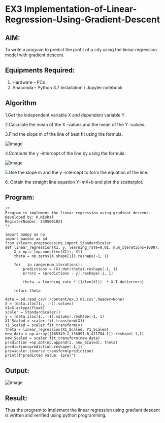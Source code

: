 # EX3 Implementation-of-Linear-Regression-Using-Gradient-Descent

## AIM:
To write a program to predict the profit of a city using the linear regression model with gradient descent.

## Equipments Required:
1. Hardware – PCs
2. Anaconda – Python 3.7 Installation / Jupyter notebook

## Algorithm
 1.Get the independent variable X and dependent variable Y.<p>
 2.Calculate the mean of the X -values and the mean of the Y -values.<p>
 3.Find the slope m of the line of best fit using the formula.

![image](https://github.com/user-attachments/assets/23c20f80-7b52-4f7a-a48c-a5732334feb0)

4.Compute the y -intercept of the line by using the formula:

![image](https://github.com/user-attachments/assets/d0e6c793-94bf-4f57-970c-a98b7ff85269)

5.Use the slope m and the y -intercept to form the equation of the line.<p> 
6. Obtain the straight line equation Y=mX+b and plot the scatterplot. 
 

## Program:
```
/*
Program to implement the linear regression using gradient descent.
Developed by: K.Nishal
RegisterNumber: 2305001021 
*/

import numpy as np
import pandas as pd
from sklearn.preprocessing import StandardScaler
def linear_regression(X1, y, learning_rate=0.01, num_iterations=1000):
    X = np.c_[np.ones(len(X1)), X1]
    theta = np.zeros(X.shape[1]).reshape(-1, 1)

    for _ in range(num_iterations):
        predictions = (X).dot(theta).reshape(-1, 1)
        errors = (predictions - y).reshape(-1, 1)

        theta -= learning_rate * (1/len(X1))  * X.T.dot(errors)

    return theta

data = pd.read_csv('/content/ex.3 ml.csv',header=None)
X = (data.iloc[1:, :-2].values)
X1=X.astype(float)
scaler = StandardScaler()
y = (data.iloc[1:, -1].values).reshape(-1, 1)
X1_Scaled = scaler.fit_transform(X1)
Y1_Scaled = scaler.fit_transform(y)
theta = linear_regression(X1_Scaled, Y1_Scaled)
new_data = np.array([165349.2,136897.8,471784.1]).reshape(-1,1)
new_Scaled = scaler.fit_transform(new_data)
prediction =np.dot(np.append(1, new_Scaled), theta)
prediction=prediction.reshape(-1,1)
pre=scaler.inverse_transform(prediction)
print(f"predicted value: {pre}")
```

## Output:
![image](https://github.com/user-attachments/assets/9b01a79b-0b6a-48b3-8b31-9e6945d1033e)



## Result:
Thus the program to implement the linear regression using gradient descent is written and verified using python programming.
